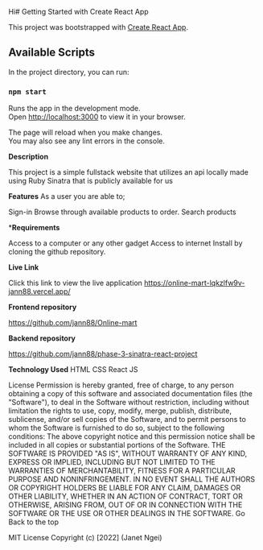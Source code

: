 Hi# Getting Started with Create React App

This project was bootstrapped with [Create React App](https://github.com/facebook/create-react-app).

## Available Scripts

In the project directory, you can run:

### `npm start`

Runs the app in the development mode.\
Open [http://localhost:3000](http://localhost:3000) to view it in your browser.

The page will reload when you make changes.\
You may also see any lint errors in the console.

**Description**


This project is a simple fullstack website that utilizes an api locally made using Ruby Sinatra that is publicly available for us

**Features**
As a user you are able to;

Sign-in
Browse through available products to order.
Search products 

***Requirements**


Access to a computer or any other gadget
Access to internet
Install by cloning the github repository.

**Live Link**

Click this link to view the live application https://online-mart-lqkzlfw9v-jann88.vercel.app/

**Frontend repository**

https://github.com/jann88/Online-mart

**Backend repository**


https://github.com/jann88/phase-3-sinatra-react-project


**Technology Used**
HTML 
CSS 
React JS 

License
Permission is hereby granted, free of charge, to any person obtaining a copy of this software and associated documentation files (the "Software"), to deal in the Software without restriction, including without limitation the rights to use, copy, modify, merge, publish, distribute, sublicense, and/or sell copies of the Software, and to permit persons to whom the Software is furnished to do so, subject to the following conditions: The above copyright notice and this permission notice shall be included in all copies or substantial portions of the Software. THE SOFTWARE IS PROVIDED "AS IS", WITHOUT WARRANTY OF ANY KIND, EXPRESS OR IMPLIED, INCLUDING BUT NOT LIMITED TO THE WARRANTIES OF MERCHANTABILITY, FITNESS FOR A PARTICULAR PURPOSE AND NONINFRINGEMENT. IN NO EVENT SHALL THE AUTHORS OR COPYRIGHT HOLDERS BE LIABLE FOR ANY CLAIM, DAMAGES OR OTHER LIABILITY, WHETHER IN AN ACTION OF CONTRACT, TORT OR OTHERWISE, ARISING FROM, OUT OF OR IN CONNECTION WITH THE SOFTWARE OR THE USE OR OTHER DEALINGS IN THE SOFTWARE. Go Back to the top




MIT License Copyright (c) [2022] (Janet Ngei)


